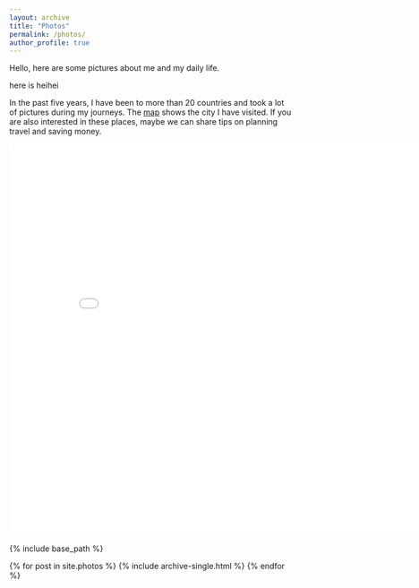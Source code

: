```yaml
---
layout: archive
title: "Photos"
permalink: /photos/
author_profile: true
---
```



Hello, here are some pictures about me and my daily life.


here is 
heihei

In the past five years, I have been to more than 20 countries and took a lot of pictures during my journeys. The [map](https://mengyuanuk.github.io/talkmap.html)
shows the city I have visited. If you are also interested in these places, maybe we can share tips on planning travel and saving money. 
<iframe src="/talkmap/map.html" height="700" width="850" style="border:none;"></iframe>

{% include base_path %}


{% for post in site.photos %}
  {% include archive-single.html %}
{% endfor %}


